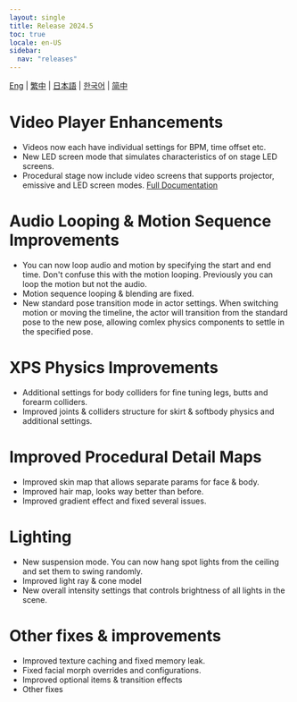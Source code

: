 ```yaml
---
layout: single
title: Release 2024.5
toc: true
locale: en-US
sidebar:
  nav: "releases"
---
```

[Eng](/dancexr/releases/2024.5) | [繁中](/tw/dancexr/releases/2024.5) | [日本語](/jp/dancexr/releases/2024.5) | [한국어](/kr/dancexr/releases/2024.5) | [简中](/zh/dancexr/releases/2024.5)


# Video Player Enhancements
* Videos now each have individual settings for BPM, time offset etc. 
* New LED screen mode that simulates characteristics of on stage LED screens. 
* Procedural stage now include video screens that supports projector, emissive and LED screen modes.
[Full Documentation](../features/video_playback)

# Audio Looping & Motion Sequence Improvements
* You can now loop audio and motion by specifying the start and end time. Don't confuse this with the motion looping. Previously you can loop the motion but not the audio.
* Motion sequence looping & blending are fixed. 
* New standard pose transition mode in actor settings. When switching motion or moving the timeline, the actor will transition from the standard pose to the new pose, allowing comlex physics components to settle in the specified pose. 

# XPS Physics Improvements
* Additional settings for body colliders for fine tuning legs, butts and forearm colliders.
* Improved joints & colliders structure for skirt & softbody physics and additional settings.

# Improved Procedural Detail Maps
* Improved skin map that allows separate params for face & body. 
* Improved hair map, looks way better than before.
* Improved gradient effect and fixed several issues.

# Lighting
* New suspension mode. You can now hang spot lights from the ceiling and set them to swing randomly. 
* Improved light ray & cone model
* New overall intensity settings that controls brightness of all lights in the scene.

# Other fixes & improvements
* Improved texture caching and fixed memory leak.
* Fixed facial morph overrides and configurations.
* Improved optional items & transition effects
* Other fixes